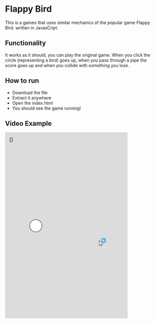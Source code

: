 # Flappy Bird
This is a games that uses similar mechanics of the popular game Flappy Bird. written in JavasCript.
## Functionality
It works as it should, you can play the original game. When you click the circle (representing a bird) goes up, when you pass through a pipe the score goes up and when you collide with something you lose.
## How to run
  * Download the file 
  * Extract it anywhere
  * Open the index.html
  * You should see the game running!
## Video Example
![](demoFB.gif)

